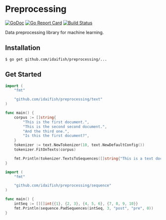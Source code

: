 # Preprocessing

[![GoDoc](https://godoc.org/github.com/idaifish/preprocessing?status.svg)](https://godoc.org/github.com/idaifish/preprocessing) [![Go Report Card](https://goreportcard.com/badge/github.com/idaifish/preprocessing)](https://goreportcard.com/report/github.com/idaifish/preprocessing) [![Build Status](https://travis-ci.com/idaifish/preprocessing.svg?branch=master)](https://travis-ci.com/idaifish/preprocessing)

Data preprocessing library for machine learning.

## Installation

```
$ go get github.com/idaifish/preprocessing/...
```

## Get Started

```go
import (
	"fmt"

	"github.com/idaifish/preprocessing/text"
)

func main() {
	corpus := []string{
		"This is the first document.",
		"This is the second second document.",
		"And the third one.",
		"Is this the first document?",
	}
	tokenizer := text.NewTokenizer(10, text.NewDefaultConfig())
	tokenizer.FitOnTexts(corpus)

	fmt.Println(tokenizer.TextsToSequences([]string{"This is a text document to analyze."}))
}
```

```go
import (
	"fmt"

	"github.com/idaifish/preprocessing/sequence"
)

func main() {
	intSeq := [][]int{{1}, {2, 3}, {4, 5, 6}, {7, 8, 9, 10}}
	fmt.Println(sequence.PadSequences(intSeq, 3, "post", "pre", 0))
}
```